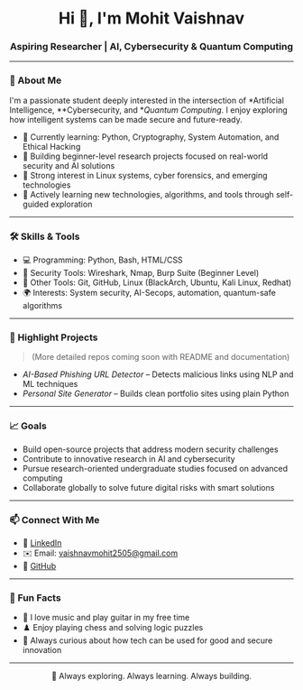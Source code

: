 <h1 align="center">Hi 👋, I'm Mohit Vaishnav</h1>
<h3 align="center">Aspiring Researcher | AI, Cybersecurity & Quantum Computing</h3>

---

### 🚀 About Me
I'm a passionate student deeply interested in the intersection of *Artificial Intelligence, **Cybersecurity, and **Quantum Computing*. I enjoy exploring how intelligent systems can be made secure and future-ready.

- 🧠 Currently learning: Python, Cryptography, System Automation, and Ethical Hacking  
- 🧪 Building beginner-level research projects focused on real-world security and AI solutions  
- 🐧 Strong interest in Linux systems, cyber forensics, and emerging technologies  
- 📘 Actively learning new technologies, algorithms, and tools through self-guided exploration

---

### 🛠️ Skills & Tools
- 💻 Programming: Python, Bash, HTML/CSS  
- 🔐 Security Tools: Wireshark, Nmap, Burp Suite (Beginner Level)  
- 🔗 Other Tools: Git, GitHub, Linux (BlackArch, Ubuntu, Kali Linux, Redhat)  
- 🌍 Interests: System security, AI-Secops, automation, quantum-safe algorithms

---

### 📌 Highlight Projects
> (More detailed repos coming soon with README and documentation)

- *AI-Based Phishing URL Detector* – Detects malicious links using NLP and ML techniques  
- *Personal Site Generator* – Builds clean portfolio sites using plain Python

---

### 📈 Goals
- Build open-source projects that address modern security challenges  
- Contribute to innovative research in AI and cybersecurity  
- Pursue research-oriented undergraduate studies focused on advanced computing  
- Collaborate globally to solve future digital risks with smart solutions

---

### 📫 Connect With Me
- 💼 [LinkedIn](https://www.linkedin.com/in/mohitvaishnav2505)  
- ✉️ Email: vaishnavmohit2505@gmail.com  
- 🔗 [GitHub](https://github.com/MohitVaishnav2007)

---

### 🎯 Fun Facts
- 🎸 I love music and play guitar in my free time  
- ♟️ Enjoy playing chess and solving logic puzzles  
- 💬 Always curious about how tech can be used for good and secure innovation

---

<p align="center">🚀 Always exploring. Always learning. Always building.</p>
